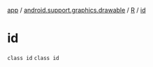 [app](../../../index.md) / [android.support.graphics.drawable](../../index.md) / [R](../index.md) / [id](./index.md)

# id

`class id`
`class id`